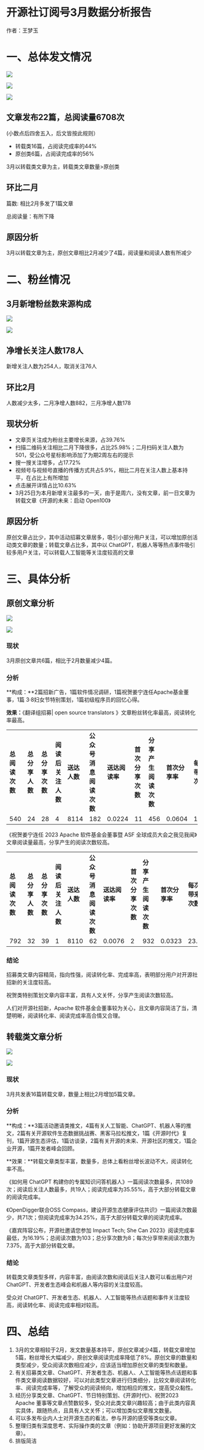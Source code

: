 # 开源社订阅号3月数据分析报告

作者：王梦玉

# 一、总体发文情况

![](https://kaiyuanshe.cn/api/lark/file/YRcjbRlQXo8m3Px9cPLcvXfCnmd)

![](https://kaiyuanshe.cn/api/lark/file/QeyDbkg9KoNWFdxBWKQcnqmDntv)

![](https://kaiyuanshe.cn/api/lark/file/SAgmb7tvpoV1fyxvXrmctFy1nef)

## 文章发布22篇，总阅读量6708次

(小数点后四舍五入，后文皆按此规则）

- 转载类16篇，占阅读完成率的44%
- 原创类6篇，占阅读完成率的56%

3月以转载类文章为主，转载类文章数量>原创类

## 环比二月

篇数: 相比2月多发了1篇文章

总阅读量：有所下降

## 原因分析

3月以转载文章为主，原创文章相比2月减少了4篇，阅读量和阅读人数有所减少

# 二、粉丝情况

## 3月新增粉丝数来源构成

![](https://kaiyuanshe.cn/api/lark/file/SWuEb4EiRoOY26xi9RicUzLgn7e)

![](https://kaiyuanshe.cn/api/lark/file/G9DGbcyQxoH3iGxJND4cKtHcnBh)

## 净增长关注人数178人

新增关注人数为254人，取消关注76人

## 环比2月

人数减少太多，二月净增人数882，三月净增人数178

## 现状分析

- 文章页关注成为粉丝主要增长来源，占39.76%
- 扫描二维码关注相比二月下降很多，占比25.98%；二月扫码关注人数为501，受公众号星标影响添加了为期2周左右的提示
- 搜一搜关注增多，占17.72%
- 视频号与视频号直播的传播方式共占5.9%，相比二月在关注人数上基本持平，在占比上有所增加
- 点击展开详情占比10.63%
- 3月25日为本月新增关注最多的一天，由于是周六，没有文章，前一日文章为转载文章《开源的未来：启动 Open100》

## 原因分析

原创文章占比少，其中活动招募文章居多，吸引小部分用户关注，可以增加原创活动类文章的数量；转载文章占比多，其中以 ChatGPT，机器人等等热点事件吸引较多用户关注，可以转载人工智能等关注度较高的文章

# 三、具体分析

## 原创文章分析

![](https://kaiyuanshe.cn/api/lark/file/DRPIbCjREopyI6xzAEYc4WdynZe)

![](https://kaiyuanshe.cn/api/lark/file/MlKVbCyVGojqGLxOnX4chVOYnsP)

### 现状

3月原创文章共6篇，相比于2月数量减少4篇。

### 分析

**构成：**2篇招新广告，1篇软件情况调研，1篇祝贺姜宁连任Apache基金董事，1篇 3·8妇女节特别策划，1篇初级程序员的回忆心得。

**效果：**《翻译组招募| open source translators 》文章粉丝转化率最高，阅读转化率最高。

|     |     |     |     |     |     |     |     |     |     |     |     |
| --- | --- | --- | --- | --- | --- | --- | --- | --- | --- | --- | --- |
| **总阅读次数** | **总分享人数** | **总分享次数** | **阅读后关注人数** | **送达人数** | **公众号消息阅读次数** | **送达阅读率** | **首次分享次数** | **分享产生阅读次数** | **首次分享率** | **每次分享带来阅读次数** | **阅读完成率** |
| 540 | 24  | 28  | 4   | 8114 | 182 | 0.0224 | 11  | 456 | 0.0604 | 16.2857 | 0.5552 |

《祝贺姜宁连任 2023 Apache 软件基金会董事暨 ASF 全球成员大会之我见我闻》文章阅读量最高，分享产生的阅读次数较高。

|     |     |     |     |     |     |     |     |     |     |     |     |
| --- | --- | --- | --- | --- | --- | --- | --- | --- | --- | --- | --- |
| **总阅读次数** | **总分享人数** | **总分享次数** | **阅读后关注人数** | **送达人数** | **公众号消息阅读次数** | **送达阅读率** | **首次分享次数** | **分享产生阅读次数** | **首次分享率** | **每次分享带来阅读次数** | **阅读完成率** |
| 792 | 32  | 39  | 1   | 8110 | 62  | 0.0076 | 2   | 932 | 0.0323 | 23.8974 | 0.3282 |

### 结论

招募类文章内容精简，指向性强，阅读转化率、完成率高，表明部分用户对开源社招新的关注度较高。

祝贺类特别策划文章内容丰富，具有人文关怀，分享产生阅读次数较高。

人们对开源社招新，Apache 软件基金会董事较为关心，且文章内容简洁了当，清楚明晰，阅读转化率、阅读完成率高合情又合理。

## 转载类文章分析

![](https://kaiyuanshe.cn/api/lark/file/QWtMbtQ5ao5wjoxJ5fvcMGB8nvc)

![](https://kaiyuanshe.cn/api/lark/file/PiA8bOZ0BoVQI0xrhBrcylYCnpg)

### 现状

3月共发表16篇转载文章，数量上相比2月增加5篇文章。

### 分析

**构成：**3篇活动邀请类推文，4篇有关人工智能、ChatGPT、机器人等的推文，2篇有关开源软件生态数据挑战赛、黑客马拉松推文，1篇《开源时代》复刊，1篇开源生态评估，1篇访谈录，2篇有关开源的未来、开源社区的推文，1篇企业开源，1篇开发者峰会回顾。

**效果：**转载文章类型丰富，数量多，总体上看粉丝增长波动不大，阅读转化率不高。

《如何用 ChatGPT 构建你的专属知识问答机器人》一篇阅读次数最多，共1089次；阅读后关注人数最多，共19人；阅读完成率为35.55%，高于大部分转载文章的阅读完成率。

《OpenDigger联合OSS Compass，建设开源生态健康评估共识》一篇阅读次数最少，共71次；但阅读完成率为34.25%，高于大部分转载文章的阅读完成率。

《嘉宾阵容公布，开源社邀请您参加 Impact Tech; She Can 2023》阅读完成率最低，为16.19%；总阅读次数为103；总分享次数为8；每次分享带来阅读次数为7.375，高于大部分转载文章。

### 结论

转载类文章类型多样，内容丰富，由阅读次数和阅读后关注人数可以看出用户对 ChatGPT、开发者生态峰会和机器人等内容的关注度较高。

受众对 ChatGPT、开发者生态、机器人、人工智能等热点话题和事件关注度较高，阅读转化率、阅读完成率相对较高。

# 四、总结

1.  3月的文章相较于2月，发文数量基本持平，原创文章减少4篇，转载文章增加5篇，粉丝增长大幅减少，原创文章阅读完成率降低了8%。原创文章的数量和类型减少，受众阅读次数相应减少，应该适当增加原创文章的类型和数量。
2.  有关招募类文章、ChatGPT、开发者生态、机器人、人工智能等热点话题和事件类文章阅读数据较好，可以对此类型文章进行归类细分，比较文章阅读转化率、阅读完成率等，了解受众的阅读倾向，增加相应的推文，提高受众黏性。
3.  经历分享类文章、ChatGPT、节日特别策划、《开源时代》、祝贺2023 Apache 董事等文章点赞数较多，受众对此类文章兴趣较高；由于此类内容真实具体，跟随热点，且具有人文关怀；可以增加类似文章推文数量。
4.  可以多发布业内人士对开源生态的看法，参与开源的感受等类似文章。
5.  整理归类有深度思考、实际操作类的文章（例如：协助开源项目更好发展的文章）。
6.  排版简洁